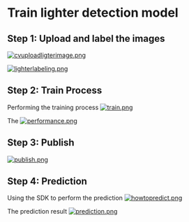 # Train lighter detection model
## Step 1: Upload and label the images
[![cvuploadligterimage.png](https://i.postimg.cc/4yGKNkrx/cvuploadligterimage.png)](https://postimg.cc/8Jykt3p2)

[![lighterlabeling.png](https://i.postimg.cc/Kj7MnvnT/lighterlabeling.png)](https://postimg.cc/ctHCWWk1)

## Step 2: Train Process

Performing the training process
[![train.png](https://i.postimg.cc/yYbLxL8z/train.png)](https://postimg.cc/yk0mrXRf)

The 
[![performance.png](https://i.postimg.cc/8zCVQKnQ/performance.png)](https://postimg.cc/svbL5crw)

## Step 3: Publish
[![publish.png](https://i.postimg.cc/zGbMwVd6/publish.png)](https://postimg.cc/v4y3bHwt)

## Step 4: Prediction
Using the SDK to perform the prediction
[![howtopredict.png](https://i.postimg.cc/05VHLpFh/howtopredict.png)](https://postimg.cc/7bTVzTxN)

The prediction result
[![prediction.png](https://i.postimg.cc/fWC6M4t2/prediction.png)](https://postimg.cc/nMsd1P1B)


